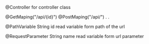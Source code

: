 

@Controller
    for controller class


@GetMaping("/api/{id}")
@PostMaping("/api/")
.
.



@PathVariable String id
    read variable form path of the url

@RequestParameter String name
    read variable form url parameter





